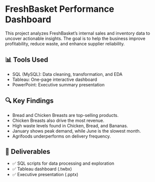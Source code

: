 # FreshBasket Performance Dashboard

This project analyzes FreshBasket’s internal sales and inventory data to uncover actionable insights. The goal is to help the business improve profitability, reduce waste, and enhance supplier reliability.

## 📊 Tools Used
- SQL (MySQL): Data cleaning, transformation, and EDA
- Tableau: One-page interactive dashboard
- PowerPoint: Executive summary presentation

## 🔍 Key Findings
- Bread and Chicken Breasts are top-selling products.
- Chicken Breasts also drive the most revenue.
- High waste levels found in Chicken, Bread, and Bananas.
- January shows peak demand, while June is the slowest month.
- Agrifoods underperforms on delivery frequency.

## 📁 Deliverables
- ✅ SQL scripts for data processing and exploration
- ✅ Tableau dashboard (.twbx)
- ✅ Executive presentation (.pptx)

